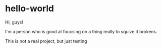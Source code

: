 # hello-world

Hi, guys!

I'm a person who is good at foucsing on a thing really to squize it brokens. 

This is not a real project, but just testing
